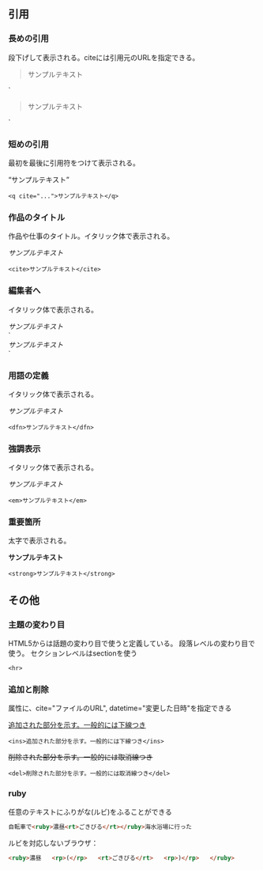 ## 引用



### 長めの引用

段下げして表示される。citeには引用元のURLを指定できる。

<blockquote cite="...">サンプルテキスト</blockquote>
`<blockquote cite="...">サンプルテキスト</blockquote>`



### 短めの引用

最初を最後に引用符をつけて表示される。

<q cite="...">サンプルテキスト</q>

`<q cite="...">サンプルテキスト</q>`



### 作品のタイトル

作品や仕事のタイトル。イタリック体で表示される。

<cite>サンプルテキスト</cite>

`<cite>サンプルテキスト</cite>`



### 編集者へ

イタリック体で表示される。

<address>サンプルテキスト</address>
`<address>サンプルテキスト</address>`



### 用語の定義

イタリック体で表示される。

<dfn>サンプルテキスト</dfn>

`<dfn>サンプルテキスト</dfn>`



### 強調表示

イタリック体で表示される。

<em>サンプルテキスト</em>

`<em>サンプルテキスト</em>`



### 重要箇所

太字で表示される。

<strong>サンプルテキスト</strong>

`<strong>サンプルテキスト</strong>`





## その他



### 主題の変わり目

HTML5からは話題の変わり目で使うと定義している。
段落レベルの変わり目で使う。
セクションレベルはsectionを使う

`<hr>`



### 追加と削除

属性に、cite="ファイルのURL", datetime="変更した日時"を指定できる

<ins>追加された部分を示す。一般的には下線つき</ins>

`<ins>追加された部分を示す。一般的には下線つき</ins>`

<del>削除された部分を示す。一般的には取消線つき</del>

`<del>削除された部分を示す。一般的には取消線つき</del>`



### ruby

任意のテキストにふりがな(ルビ)をふることができる

```html
自転車で<ruby>濃昼<rt>ごきびる</rt></ruby>海水浴場に行った
```

ルビを対応しないブラウザ：

```html
<ruby>濃昼   <rp>(</rp>   <rt>ごきびる</rt>   <rp>)</rp>   </ruby>
```

















